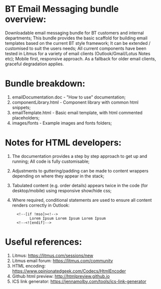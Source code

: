# BT Email Messaging bundle overview:
Downloadable email messaging bundle for BT customers and internal departments;
This bundle provides the basic scaffold for building email templates based on the current BT style framework;
It can be extended / customised to suit the users needs;
All current components have been tested in Litmus for a variety of email clients (Outlook/Gmail/Lotus Notes etc);
Mobile first, responsive approach. As a fallback for older email clients, graceful degradation applies.

# Bundle breakdown:
1.    emailDocumentation.doc - "How to use" documentation;
2.    componentLibrary.html - Component library with common html snippets;
3.    emailTemplate.html - Basic email template, with html commented placeholders;
4.    images/fonts - Example images and fonts folders;

# Notes for HTML developers:
1.    The documentation provides a step by step approach to get up and running;  All code is fully customisable;
2.    Adjustments to guttering/padding can be made to content wrappers depending on where they appear in the stack;
3.    Tabulated content (e.g. order details) appears twice in the code (for desktop/mobile) using responsive show/hide css;
4.    Where required, conditional statements are used to ensure all content renders correctly in Outlook:

            <!--[if !mso]><!-->
                  Lorem Ipsum Lorem Ipsum Lorem Ipsum 
            <!--<![endif]-->
      
# Useful references:
1.    Litmus: https://litmus.com/sessions/new
2.    Litmus email forum:  https://litmus.com/community
3.    HTML encoding:  https://www.opinionatedgeek.com/Codecs/HtmlEncoder
4.    Github html preview:  http://htmlpreview.github.io
5.    ICS link generator:  https://jennamolby.com/tools/ics-link-generator
